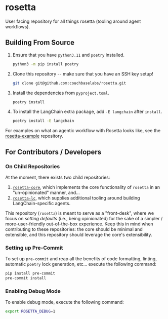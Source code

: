 # rosetta

User facing repository for all things rosetta (tooling around agent workflows).

## Building From Source

1. Ensure that you have `python3.11` and `poetry` installed.
   ```bash
   python3 -m pip install poetry
   ```
2. Clone this repository -- make sure that you have an SSH key setup!
   ```bash
   git clone git@github.com:couchbaselabs/rosetta.git
   ```
3. Install the dependencies from `pyproject.toml`.
   ```bash
   poetry install
   ```
4. To install the LangChain extra package, add `-E langchain` after `install`.
   ```bash
   poetry install -E langchain
   ```

For examples on what an agentic workflow with Rosetta looks like, see
the [rosetta-example](https://github.com/couchbaselabs/rosetta-example) repository.

## For Contributors / Developers

### On Child Repositories

At the moment, there exists two child repositories:

1. [`rosetta-core`](https://github.com/couchbaselabs/rosetta-core), which implements the core functionality of
   `rosetta` in an "un-opinionated" manner, and...
2. [`rosetta-lc`](https://github.com/couchbaselabs/rosetta-example), which supplies additional tooling around building
   LangChain-specific agents.

This repository (`rosetta`) is meant to serve as a "front-desk", where we focus on _setting defaults_
(i.e., being opinionated) for the sake of a simpler / more-user-friendly out-of-the-box experience.
Keep this in mind when contributing to these repositories: the core should be minimal and extensible, and this
repository should leverage the core's extensibility.

### Setting up Pre-Commit

To set up `pre-commit` and reap all the benefits of code formatting, linting, automatic `poetry` lock generation, etc...
execute the following command:

```bash
pip install pre-commit
pre-commit install
```

### Enabling Debug Mode

To enable debug mode, execute the following command:

```bash
export ROSETTA_DEBUG=1
```

